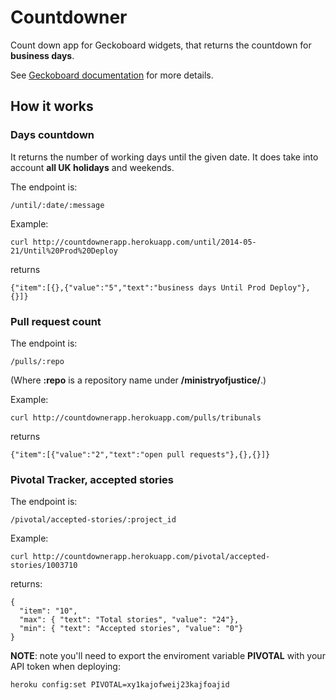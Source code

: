 # Countdowner

Count down app for Geckoboard widgets, that returns the countdown for
**business days**.

See [Geckoboard documentation](http://www.geckoboard.com/developers/custom-widgets/widget-types/rag-numbers-only) for more details.


## How it works


### Days countdown

It returns the number of working days until the given date. It does
take into account **all UK holidays** and weekends.

The endpoint is:

    /until/:date/:message

Example:

    curl http://countdownerapp.herokuapp.com/until/2014-05-21/Until%20Prod%20Deploy

returns

    {"item":[{},{"value":"5","text":"business days Until Prod Deploy"},{}]}

### Pull request count

The endpoint is:

    /pulls/:repo

(Where **:repo** is a repository name under **/ministryofjustice/**.)

Example:

    curl http://countdownerapp.herokuapp.com/pulls/tribunals

returns

    {"item":[{"value":"2","text":"open pull requests"},{},{}]}

### Pivotal Tracker, accepted stories

The endpoint is:

    /pivotal/accepted-stories/:project_id

Example:

    curl http://countdownerapp.herokuapp.com/pivotal/accepted-stories/1003710

returns:

    {
      "item": "10",
      "max": { "text": "Total stories", "value": "24"},
      "min": { "text": "Accepted stories", "value": "0"}
    }

**NOTE**: note you'll need to export the enviroment variable **PIVOTAL**
with your API token when deploying:

    heroku config:set PIVOTAL=xy1kajofweij23kajfoajid

